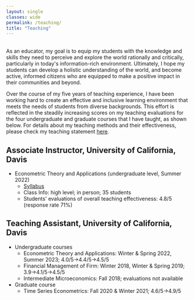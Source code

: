 ```yaml
---
layout: single
classes: wide
permalink: /teaching/
title: "Teaching"
---
```

<br>
As an educator, my goal is to equip my students with the knowledge and skills they need to perceive and explore the world rationally and critically, particularly in today's information-rich environment. Ultimately, I hope my students can develop a holistic understanding of the world, and become active, informed citizens who are equipped to make a positive impact in their communities and beyond. 

Over the course of my five years of teaching experience, I have been working hard to create an effective and inclusive learning environment that meets the needs of students from diverse backgrounds. This effort is reflected in the steadily increasing scores on my teaching evaluations for the four undergraduate and graduate courses that I have taught, as shown below. For details about my teaching methods and their effectiveness, please check my teaching statement [here](/files/pdf/teaching/TS.pdf).

## Associate Instructor, University of California, Davis
- Econometric Theory and Applications (undergraduate level, Summer 2022)
    - [Syllabus](/files/pdf/teaching/ARE106SummerSyllabus.pdf)
    - Class Info: high level; in person; 35 students
    - Students' evaluations of overall teaching effectiveness: 4.8/5 (response rate 71%)

## Teaching Assistant, University of California, Davis
- Undergraduate courses
    - Econometric Theory and Applications: Winter & Spring 2022, Summer 2023; 4.0/5->4.4/5->4.5/5
    - Financial Management of Firm: Winter 2018, Winter & Spring 2019; 3.9->4.1/5->4.5/5
    - Intermediate Microeconomics: Fall 2018; evaluations not available
- Graduate course
    - Time Series Econometrics: Fall 2020 & Winter 2021; 4.6/5->4.9/5

